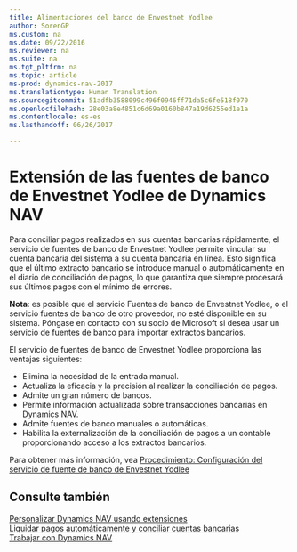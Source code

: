 ```yaml
---
title: Alimentaciones del banco de Envestnet Yodlee
author: SorenGP
ms.custom: na
ms.date: 09/22/2016
ms.reviewer: na
ms.suite: na
ms.tgt_pltfrm: na
ms.topic: article
ms-prod: dynamics-nav-2017
ms.translationtype: Human Translation
ms.sourcegitcommit: 51adfb3588099c496f0946ff71da5c6fe518f070
ms.openlocfilehash: 28e03a8e4851c6d69a0160b847a19d6255ed1e1a
ms.contentlocale: es-es
ms.lasthandoff: 06/26/2017

---
```


# <a name="the-envestnet-yodlee-bank-feeds-extension-to-dynamics-nav"></a>Extensión de las fuentes de banco de Envestnet Yodlee de Dynamics NAV
Para conciliar pagos realizados en sus cuentas bancarias rápidamente, el servicio de fuentes de banco de Envestnet Yodlee permite vincular su cuenta bancaria del sistema a su cuenta bancaria en línea. Esto significa que el último extracto bancario se introduce manual o automáticamente en el diario de conciliación de pagos, lo que garantiza que siempre procesará sus últimos pagos con el mínimo de errores.

**Nota**: es posible que el servicio Fuentes de banco de Envestnet Yodlee, o el servicio fuentes de banco de otro proveedor, no esté disponible en su sistema. Póngase en contacto con su socio de Microsoft si desea usar un servicio de fuentes de banco para importar extractos bancarios.

El servicio de fuentes de banco de Envestnet Yodlee proporciona las ventajas siguientes:

- Elimina la necesidad de la entrada manual.
- Actualiza la eficacia y la precisión al realizar la conciliación de pagos.
- Admite un gran número de bancos.
- Permite información actualizada sobre transacciones bancarias en Dynamics NAV.
- Admite fuentes de banco manuales o automáticas.
- Habilita la externalización de la conciliación de pagos a un contable proporcionando acceso a los extractos bancarios.

Para obtener más información, vea [Procedimiento: Configuración del servicio de fuente de banco de Envestnet Yodlee](bank-how-setup-bank-statement-service.md)

## <a name="see-also"></a>Consulte también  
[Personalizar Dynamics NAV usando extensiones](ui-extensions.md)    
[Liquidar pagos automáticamente y conciliar cuentas bancarias](receivables-apply-payments-auto-reconcile-bank-accounts.md)  
[Trabajar con Dynamics NAV](ui-work-product.md)


